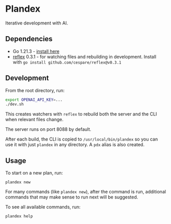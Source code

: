 # Plandex

Iterative development with AI.

## Dependencies

- Go 1.21.3 - [install here](https://go.dev/doc/install)
- [reflex](https://github.com/cespare/reflex) 0.3.1 - for watching files and rebuilding in development. Install with `go install github.com/cespare/reflex@v0.3.1`

## Development

From the root directory, run:

```bash
export OPENAI_API_KEY=...
./dev.sh
```

This creates watchers with `reflex` to rebuild both the server and the CLI when relevant files change.

The server runs on port 8088 by default.

After each build, the CLI is copied to `/usr/local/bin/plandex` so you can use it with just `plandex` in any directory. A `pdx` alias is also created.

## Usage

To start on a new plan, run:

```
plandex new
```

For many commands (like `plandex new`), after the command is run, additional commands that may make sense to run next will be suggested.

To see all available commands, run:

```
plandex help
```

